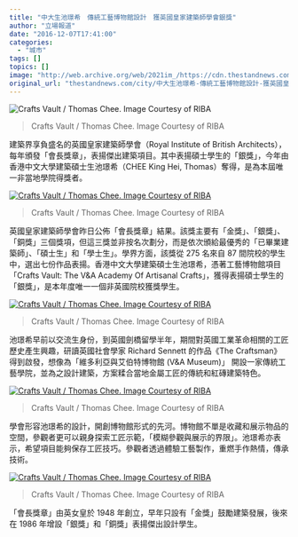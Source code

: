 ```yaml
---
title: "中大生池璟希　傳統工藝博物館設計　獲英國皇家建築師學會銀獎"
author: "立場報道"
date: "2016-12-07T17:41:00"
categories:
  - "城市"
tags: []
topics: []
image: "http://web.archive.org/web/2021im_/https://cdn.thestandnews.com/media/photos/cache/Silver_Medal_winner_-_Crafts_Vault_by_Thomas_Chee_1_34cSc_1200x0_maApg_1200x0.png"
original_url: "thestandnews.com/city/中大生池璟希-傳統工藝博物館設計-獲英國皇家建築師學會銀獎"
---
```

![Crafts Vault / Thomas Chee. Image Courtesy of RIBA](http://web.archive.org/web/2021im_/https://cdn.thestandnews.com/media/photos/cache/Silver_Medal_winner_-_Crafts_Vault_by_Thomas_Chee_1_34cSc_1200x0_maApg_1200x0.png)

> Crafts Vault / Thomas Chee. Image Courtesy of RIBA

建築界享負盛名的英國皇家建築師學會（Royal Institute of British Architects），每年頒發「會長獎章」，表揚傑出建築項目。其中表揚碩士學生的「銀獎」，今年由香港中文大學建築碩士生池璟希（CHEE King Hei, Thomas）奪得，是為本屆唯一非當地學院得獎者。

[![Crafts Vault / Thomas Chee. Image Courtesy of RIBA](http://web.archive.org/web/2021im_/https://cdn.thestandnews.com/media/photos/cache/Silver_Medal_winner_-_Crafts_Vault_by_Thomas_Chee_2_W3Fu8_1200x0.jpg)](http://web.archive.org/web/20210628092912/https://cdn.thestandnews.com/media/photos/cache/Silver_Medal_winner_-_Crafts_Vault_by_Thomas_Chee_2_W3Fu8_1200x0.jpg)

> Crafts Vault / Thomas Chee. Image Courtesy of RIBA

英國皇家建築師學會昨日公佈「會長獎章」結果。該獎主要有「金獎」、「銀獎」、「銅獎」三個獎項，但這三獎並非按名次劃分，而是依次頒給最優秀的「已畢業建築師」、「碩士生」和「學士生」。學界方面，該獎從 275 名來自 87 間院校的學生中，選出七份作品表揚。香港中文大學建築碩士生池璟希，憑著工藝博物館項目「Crafts Vault: The V&A Academy Of Artisanal Crafts」，獲得表揚碩士學生的「銀獎」，是本年度唯一一個非英國院校獲獎學生。

[![Crafts Vault / Thomas Chee. Image Courtesy of RIBA](http://web.archive.org/web/2021im_/https://cdn.thestandnews.com/media/photos/cache/Silver_Medal_winner_-_Crafts_Vault_by_Thomas_Chee_5_G4O6J_1200x0.jpg)](http://web.archive.org/web/20210628092912/https://cdn.thestandnews.com/media/photos/cache/Silver_Medal_winner_-_Crafts_Vault_by_Thomas_Chee_5_G4O6J_1200x0.jpg)

> Crafts Vault / Thomas Chee. Image Courtesy of RIBA

池璟希早前以交流生身份，到英國劍橋留學半年，期間對英國工業革命相關的工匠歷史產生興趣，研讀英國社會學家 Richard Sennett 的作品《The Craftsman》得到啟發，想像為「維多利亞與艾伯特博物館 (V&A Museum)」 開設一家傳統工藝學院，並為之設計建築，方案糅合當地金屬工匠的傳統和紅磚建築特色。

[![Crafts Vault / Thomas Chee. Image Courtesy of RIBA](http://web.archive.org/web/2021im_/https://cdn.thestandnews.com/media/photos/cache/Silver_Medal_winner_-_Crafts_Vault_by_Thomas_Chee_3_64s3k_1200x0.jpg)](http://web.archive.org/web/20210628092912/https://cdn.thestandnews.com/media/photos/cache/Silver_Medal_winner_-_Crafts_Vault_by_Thomas_Chee_3_64s3k_1200x0.jpg)

> Crafts Vault / Thomas Chee. Image Courtesy of RIBA

學會形容池璟希的設計，開創博物館形式的先河。博物館不單是收藏和展示物品的空間，參觀者更可以親身探索工匠示範，「模糊參觀與展示的界限」。池璟希亦表示，希望項目能夠保存工匠技巧。參觀者透過體驗工藝製作，重燃手作熱情，傳承技術。

[![Crafts Vault / Thomas Chee. Image Courtesy of RIBA](http://web.archive.org/web/2021im_/https://cdn.thestandnews.com/media/photos/cache/Silver_Medal_winner_-_Crafts_Vault_by_Thomas_Chee_6_VJVDR_1200x0.jpg)](http://web.archive.org/web/20210628092912/https://cdn.thestandnews.com/media/photos/cache/Silver_Medal_winner_-_Crafts_Vault_by_Thomas_Chee_6_VJVDR_1200x0.jpg)

> Crafts Vault / Thomas Chee. Image Courtesy of RIBA

「會長獎章」由英女皇於 1948 年創立，早年只設有「金獎」鼓勵建築發展，後來在 1986 年增設「銀獎」和「銅獎」表揚傑出設計學生。